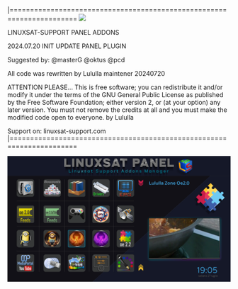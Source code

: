 |======================================================================
![](https://komarev.com/ghpvc/?username=Belfagor2005)

LINUXSAT-SUPPORT PANEL ADDONS

2024.07.20 INIT UPDATE PANEL PLUGIN

Suggested by:
@masterG
@oktus
@pcd

All code was rewritten 
by Lululla
maintener
20240720

ATTENTION PLEASE...
This is free software; you can redistribute it and/or modify it under
the terms of the GNU General Public License as published by the Free
Software Foundation; either version 2, or (at your option) any later
version.
You must not remove the credits at
all and you must make the modified
code open to everyone. by Lululla

Support on:
linuxsat-support.com
|======================================================================

<img src="https://raw.githubusercontent.com/Belfagor2005/LinuxsatPanel/main/screenshot/screenshot.png">

